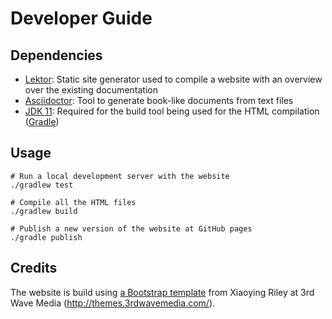 # Developer Guide

## Dependencies

- [Lektor](https://www.getlektor.com/): Static site generator used to compile a website with an overview over the existing documentation
- [Asciidoctor](https://asciidoctor.org/docs/user-manual/): Tool to generate book-like documents from text files
- [JDK 11](https://sdkman.io/jdks#AdoptOpenJDK): Required for the build tool being used for the HTML compilation ([Gradle](https://gradle.org/))

## Usage

```
# Run a local development server with the website
./gradlew test

# Compile all the HTML files
./gradlew build

# Publish a new version of the website at GitHub pages
./gradle publish
```

## Credits

The website is build using [a Bootstrap template](https://themes.3rdwavemedia.com/bootstrap-templates/startup/prettydocs-free-bootstrap-theme-for-developers-and-startups/) from Xiaoying Riley at 3rd Wave Media (http://themes.3rdwavemedia.com/).
